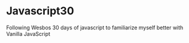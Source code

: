 # Javascript30
Following Wesbos 30 days of javascript to familiarize myself better with Vanilla JavaScript
